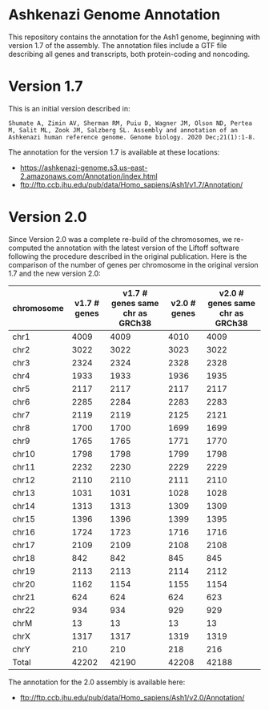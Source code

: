 # Ashkenazi Genome Annotation
This repository contains the annotation for the Ash1 genome, beginning with version 1.7 of the
assembly. The annotation files include a GTF file describing all genes and transcripts, both
protein-coding and noncoding.

# Version 1.7

This is an initial version described in:

`Shumate A, Zimin AV, Sherman RM, Puiu D, Wagner JM, Olson ND, Pertea M, Salit ML, Zook JM, Salzberg SL. Assembly and annotation of an Ashkenazi human reference genome. Genome biology. 2020 Dec;21(1):1-8.`

The annotation for the version 1.7 is available at these locations:

* https://ashkenazi-genome.s3.us-east-2.amazonaws.com/Annotation/index.html
* ftp://ftp.ccb.jhu.edu/pub/data/Homo_sapiens/Ash1/v1.7/Annotation/

# Version 2.0

Since Version 2.0 was a complete re-build of the chromosomes, we re-computed the annotation with the latest version of the Liftoff software following the procedure described in the original publication.  Here is the comparison of the number of genes per chromosome in the original version 1.7 and the new version 2.0:

|chromosome|v1.7 # genes|v1.7 # genes same chr as GRCh38|v2.0 # genes|v2.0 # genes same chr as GRCh38|
|----|----|----|----|----|
|chr1|4009|4009|4010|4009|
|chr2|3022|3022|3023|3022|
|chr3|2324|2324|2328|2328|
|chr4|1933|1933|1936|1935|
|chr5|2117|2117|2117|2117|
|chr6|2285|2284|2283|2283|
|chr7|2119|2119|2125|2121|
|chr8|1700|1700|1699|1699|
|chr9|1765|1765|1771|1770|
|chr10|1798|1798|1799|1798|
|chr11|2232|2230|2229|2229|
|chr12|2110|2110|2111|2110|
|chr13|1031|1031|1028|1028|
|chr14|1313|1313|1309|1309|
|chr15|1396|1396|1399|1395|
|chr16|1724|1723|1716|1716|
|chr17|2109|2109|2108|2108|
|chr18|842|842|845|845|
|chr19|2113|2113|2114|2112|
|chr20|1162|1154|1155|1154|
|chr21|624|624|624|623|
|chr22|934|934|929|929|
|chrM|13|13|13|13|
|chrX|1317|1317|1319|1319|
|chrY|210|210|218|216|
|Total|42202|42190|42208|42188| 


The annotation for the 2.0 assembly is available here:

* ftp://ftp.ccb.jhu.edu/pub/data/Homo_sapiens/Ash1/v2.0/Annotation/

